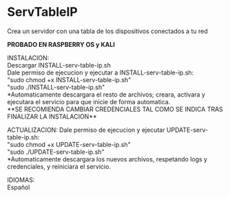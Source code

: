 # ServTableIP<br>
Crea un servidor con una tabla de los dispositivos conectados a tu red

**PROBADO EN RASPBERRY OS y KALI**

<p>INSTALACION:<br>
Descargar INSTALL-serv-table-ip.sh<br>
Dale permiso de ejecucion y ejecutar a INSTALL-serv-table-ip.sh:<br>
"sudo chmod +x INSTALL-serv-table-ip.sh"<br>
"sudo ./INSTALL-serv-table-ip.sh"<br>
*Automaticamente descargara el resto de archivos; creara, activara y ejecutara el servicio para que inicie de forma automatica.<br>
**SE RECOMIENDA CAMBIAR CREDENCIALES TAL COMO SE INDICA TRAS FINALIZAR LA INSTALACION**</p>

<p>ACTUALIZACION:
Dale permiso de ejecucion y ejecutar UPDATE-serv-table-ip.sh:<br>
"sudo chmod +x UPDATE-serv-table-ip.sh"<br>
"sudo ./UPDATE-serv-table-ip.sh"<br>
*Automaticamente descargara los nuevos archivos, respetando logs y credenciales, y reiniciara el servicio.</p>

<p>IDIOMAS:<br>
Español</p>
